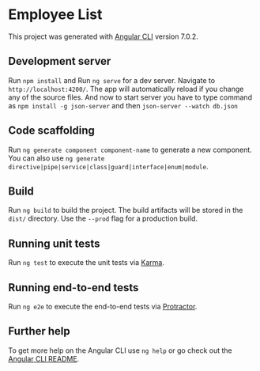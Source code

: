 # Employee List 

This project was generated with [Angular CLI](https://github.com/angular/angular-cli) version 7.0.2.

## Development server

Run `npm install` and Run `ng serve` for a dev server. Navigate to `http://localhost:4200/`. The app will automatically reload if you change any of the source files.
And now to start server you have to type command as `npm install -g json-server` and then `json-server --watch db.json`

## Code scaffolding

Run `ng generate component component-name` to generate a new component. You can also use `ng generate directive|pipe|service|class|guard|interface|enum|module`.

## Build

Run `ng build` to build the project. The build artifacts will be stored in the `dist/` directory. Use the `--prod` flag for a production build.

## Running unit tests

Run `ng test` to execute the unit tests via [Karma](https://karma-runner.github.io).

## Running end-to-end tests

Run `ng e2e` to execute the end-to-end tests via [Protractor](http://www.protractortest.org/).

## Further help

To get more help on the Angular CLI use `ng help` or go check out the [Angular CLI README](https://github.com/angular/angular-cli/blob/master/README.md).
